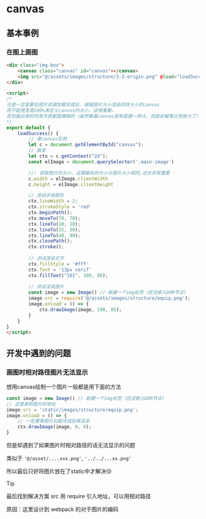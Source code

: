 # canvas
## 基本事例
### 在图上画图 
```html
<div class="img-box">
    <canvas class="canvas" id="canvas"></canvas>
    <img src="@/assets/images/structure/1-2-origin.png" @load="loadSuccess" alt="" class="main-image"/>
</div>

<script>
/* 
注意一定是要在图片资源加载完成后，根据图片大小渲染同样大小的canvas
而不能用宽高100%来定义canvas的大小，这很重要。 
否则画出来的所有东西都是模糊的（虽然看着canvas是和底图一样大，但是却被等比例放大了）
*/ 
export default {
    loadSuccess() {
        // 拿canvas实例
        let c = document.getElementById("canvas");
        // 画笔
        let ctx = c.getContext("2d");
        const elImage = document.querySelector('.main-image')

        //! 获取图片的大小，设置画布的大小与图片大小相同,这步非常重要
        c.width = elImage.clientWidth
        c.height = elImage.clientHeight

        // 测试手绘图形
        ctx.lineWidth = 2;
        ctx.strokeStyle = 'red'
        ctx.beginPath();
        ctx.moveTo(70, 70);
        ctx.lineTo(10, 10);
        ctx.lineTo(15, 30);
        ctx.lineTo(40, 90);
        ctx.closePath();
        ctx.stroke();
        
        // 测试渲染文字
        ctx.fillStyle = '#fff'
        ctx.font = '13px serif'
        ctx.fillText("101", 100, 80);
        
        // 测试渲染图片
        const image = new Image() // 新建一个img标签（还没嵌入DOM节点)
        image.src = require('@/assets/images/structure/equip.png');
        image.onload = () => {
            ctx.drawImage(image, 100, 85);
        }
    }
}
</script>
```

## 开发中遇到的问题
### 画图时相对路径图片无法显示
想用canvas绘制一个图片一般都是用下面的方法
```js
const image = new Image() // 新建一个img标签（还没嵌入DOM节点)
// 这里拿到图片的地址
image.src = 'static/images/structure/equip.png';
image.onload = () => {
    // 一定要等图片加载完成后再渲染
    ctx.drawImage(image, 0, 0);
}
```
但是却遇到了如果图片时相对路径的话无法显示的问题

类似于 `'@/asset/....xxx.png'`, `'../../...xx.png'`

所以最后只好将图片放在了static中才解决😒

> [!TIP]
> 最后找到解决方案 src 用 require 引入地址，可以用相对路径

原因：这里设计到 webpack 的对于图片的编码